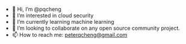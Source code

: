 - 👋 Hi, I’m @pqcheng
- 👀 I’m interested in cloud security
- 🌱 I’m currently learning machine learning
- 💞️ I’m looking to collaborate on any open source community project.
- 📫 How to reach me: peterqcheng@gmail.com

<!---
pqcheng/pqcheng is a ✨ special ✨ repository because its `README.md` (this file) appears on your GitHub profile.
You can click the Preview link to take a look at your changes.
--->
